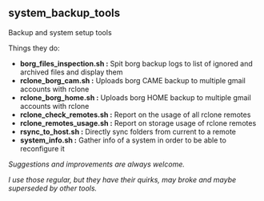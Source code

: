 
## system_backup_tools

Backup and system setup tools

Things they do:


- **borg_files_inspection.sh :**   Spit borg backup logs to list of ignored and archived files and display them
- **rclone_borg_cam.sh       :**   Uploads borg  CAME  backup to multiple gmail accounts with rclone
- **rclone_borg_home.sh      :**   Uploads borg  HOME  backup to multiple gmail accounts with rclone
- **rclone_check_remotes.sh  :**   Report on the usage of all rclone remotes
- **rclone_remotes_usage.sh  :**   Report on storage usage of rclone remotes
- **rsync_to_host.sh         :**   Directly sync folders from current to a remote
- **system_info.sh           :**   Gather info of a system in order to be able to reconfigure it



*Suggestions and improvements are always welcome.*

*I use those regular, but they have their quirks, may broke and maybe superseded by other tools.*
